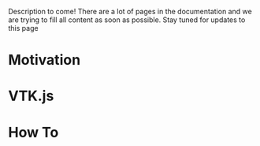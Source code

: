 Description to come! There are a lot of pages in the documentation and we are trying to fill all content as soon as possible. Stay tuned for updates to this page

# Motivation


# VTK.js


# How To
